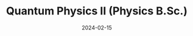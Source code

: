 ---
title: "Quantum Physics II (Physics B.Sc.)"
collection: teaching
type: "Undergraduate course"
permalink: /teaching/FQII_2023-2024
venue: "Autonomous University of Barcelona"
date: 2024-02-15
date2: 2024-07-15
location: "Barcelona, Spain"
---